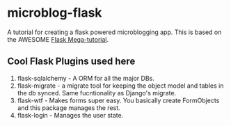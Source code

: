 # microblog-flask
A tutorial for creating a flask powered microblogging app. This is based on the AWESOME [Flask Mega-tutorial](https://blog.miguelgrinberg.com/post/the-flask-mega-tutorial-part-i-hello-world).


## Cool Flask Plugins used here

1. flask-sqlalchemy - A ORM for all the major DBs.
2. flask-migrate - a migrate tool for keeping the object model and tables in the db synced. Same fucntionality as
Django's migrate.
3. flask-wtf - Makes forms super easy. You basically create FormObjects and this package manages the rest.
4. flask-login - Manages the user state. 
